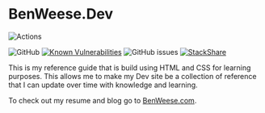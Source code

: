 # BenWeese.Dev

![Actions](https://github.com/benweese/benweese.github.io/workflows/Jekyll%20site%20CI/badge.svg)

![GitHub](https://img.shields.io/github/license/benweese/benweese.github.io.svg) [![Known Vulnerabilities](https://snyk.io/test/github/benweese/benweese.github.io/badge.svg)](https://snyk.io/test/github/benweese/benweese.github.io) ![GitHub issues](https://img.shields.io/github/issues-raw/benweese/benweese.github.io.svg) [![StackShare](http://img.shields.io/badge/tech-stack-0690fa.svg?style=flat)](https://stackshare.io/benweese/benweese-dev)

This is my reference guide that is build using HTML and CSS for learning purposes. This allows me to make my Dev site be a collection of reference that I can update over time with knowledge and learning.

To check out my resume and blog go to [BenWeese.com](https://benweese.com).
